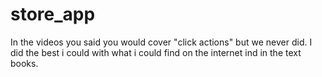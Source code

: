 # store_app
In the videos you said you would cover "click actions" but we never did. I did the best i could with what i could find on the internet ind in the text books.
